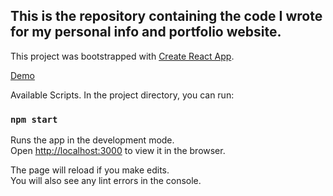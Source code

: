 ## This is the repository containing the code I wrote for my personal info and portfolio website.


This project was bootstrapped with [Create React App](https://github.com/facebook/create-react-app).

[Demo](http://www.robertpeltekov.com)

Available Scripts. In the project directory, you can run:

### `npm start`

Runs the app in the development mode.<br />
Open [http://localhost:3000](http://localhost:3000) to view it in the browser.

The page will reload if you make edits.<br />
You will also see any lint errors in the console.

